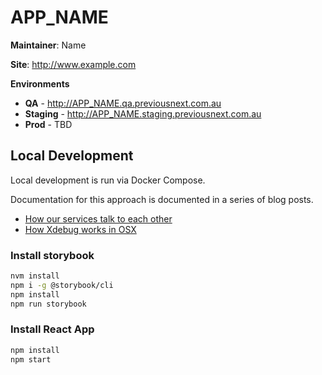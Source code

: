 APP_NAME
===========

**Maintainer**: Name

**Site**: http://www.example.com

**Environments**
* **QA** - http://APP_NAME.qa.previousnext.com.au
* **Staging** - http://APP_NAME.staging.previousnext.com.au
* **Prod** - TBD

## Local Development

Local development is run via Docker Compose.

Documentation for this approach is documented in a series of blog posts.

- [How our services talk to each other](https://www.previousnext.com.au/blog/composing-docker-local-development-networking)
- [How Xdebug works in OSX](https://www.previousnext.com.au/blog/composing-docker-local-development-xdebug-osx)

### Install storybook

```bash
nvm install
npm i -g @storybook/cli
npm install
npm run storybook
```

### Install React App

```bash
npm install
npm start
```
